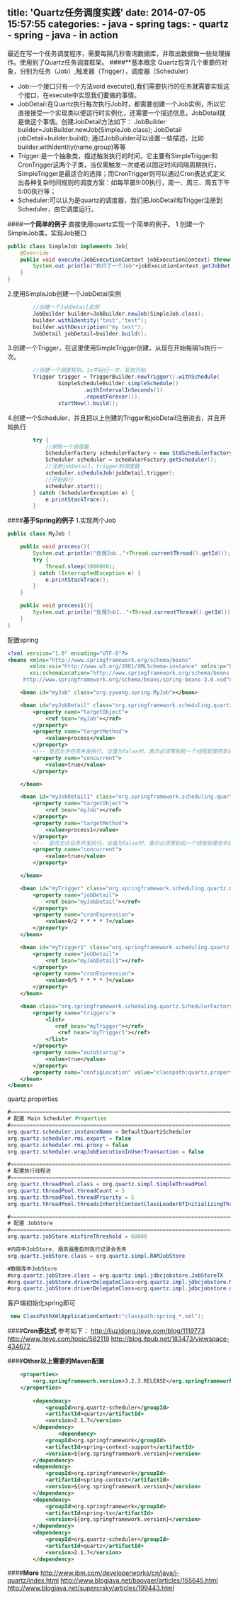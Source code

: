 title: 'Quartz任务调度实践'
date: 2014-07-05 15:57:55
categories:
	- java
	- spring
tags:
	- quartz
	- spring
	- java
	- in action
---

最近在写一个任务调度程序，需要每隔几秒查询数据库，并取出数据做一些处理操作。使用到了Quartz任务调度框架。
####**基本概念
Quartz包含几个重要的对象，分别为任务（Job）,触发器（Trigger），调度器（Scheduler）
- Job:一个接口只有一个方法void execute(),我们需要执行的任务就需要实现这个接口，在execute中实现我们要做的事情。
- JobDetail:在Quartz执行每次执行Job时，都需要创建一个Job实例，所以它直接接受一个实现类以便运行时实例化，还需要一个描述信息，JobDetail就是做这个事情。创建JobDetail方法如下：<!--more-->
  JobBuilder builder=JobBuilder.newJob(SimpleJob.class);
  JobDetail jobDetail=builder.build();
  通过JobBuilder可以设置一些描述，比如builder.withIdentity(name,group)等等
- Trigger:是一个抽象类，描述触发执行的时间，它主要有SimpleTrigger和CronTrigger这两个子类，当仅需触发一次或者以固定时间间隔周期执行，SimpleTrigger是最适合的选择；而CronTrigger则可以通过Cron表达式定义出各种复杂时间规则的调度方案：如每早晨9:00执行，周一、周三、周五下午5:00执行等；
- Scheduler:可以认为是quartz的调度器，我们把JobDetail和Trigger注册到Scheduler，由它调度运行。

####**一个简单的例子**
直接使用quartz实现一个简单的例子。
1.创建一个SimpleJob类，实现Job接口
```java
public class SimpleJob implements Job{
    @Override
    public void execute(JobExecutionContext jobExecutionContext) throws JobExecutionException {
        System.out.println("执行了一个Job"+jobExecutionContext.getJobDetail().getDescription());
    }
}
```
2.使用SimpleJob创建一个JobDetail实例
```java
        //创建一个JobDetail实例
        JobBuilder builder=JobBuilder.newJob(SimpleJob.class);
        builder.withIdentity("test","test");
        builder.withDescription("my test");
        JobDetail jobDetail=builder.build();
```
3.创建一个Trigger，在这里使用SimpleTrigger创建，从现在开始每隔1s执行一次。
```java
        //创建一个调度规则，1s中运行一次，现在开始
        Trigger trigger = TriggerBuilder.newTrigger().withSchedule(
                SimpleScheduleBuilder.simpleSchedule()
                        .withIntervalInSeconds(1)
                        .repeatForever()).
                startNow().build();
```
4.创建一个Scheduler，并且把以上创建的Trigger和jobDetail注册进去，并且开始执行
```java
        try {
            //获取一个调度器
            SchedulerFactory schedulerFactory = new StdSchedulerFactory();
            Scheduler scheduler = schedulerFactory.getScheduler();
            //注册jobDetail，trigger到调度器
            scheduler.scheduleJob(jobDetail,trigger);
            //开始执行
            scheduler.start();
        } catch (SchedulerException e) {
            e.printStackTrace();
        }
```

####**基于Spring的例子**
1.实现两个Job
```java
public class MyJob {

    public void process(){
        System.out.println("处理Job.."+Thread.currentThread().getId());
        try {
            Thread.sleep(1000000);
        } catch (InterruptedException e) {
            e.printStackTrace();
        }
    }

    public void process1(){
        System.out.println("处理Job1.."+Thread.currentThread().getId());
    }
}
```
配置spring
```xml
<?xml version="1.0" encoding="UTF-8"?>
<beans xmlns="http://www.springframework.org/schema/beans"
       xmlns:xsi="http://www.w3.org/2001/XMLSchema-instance" xmlns:p="http://www.springframework.org/schema/p"
       xsi:schemaLocation="http://www.springframework.org/schema/beans
     http://www.springframework.org/schema/beans/spring-beans-3.0.xsd">

    <bean id="myJob" class="org.yywang.spring.MyJob"></bean>

    <bean id="myJobDetail" class="org.springframework.scheduling.quartz.MethodInvokingJobDetailFactoryBean">
        <property name="targetObject">
            <ref bean="myJob"></ref>
        </property>
        <property name="targetMethod">
            <value>process</value>
        </property>
        <!-- 是否允许任务并发执行。当值为false时，表示必须等到前一个线程处理完毕后才再启一个新的线程 -->
        <property name="concurrent">
            <value>true</value>
        </property>

    </bean>

    <bean id="myJobDetail1" class="org.springframework.scheduling.quartz.MethodInvokingJobDetailFactoryBean">
        <property name="targetObject">
            <ref bean="myJob"></ref>
        </property>
        <property name="targetMethod">
            <value>process1</value>
        </property>
        <!-- 是否允许任务并发执行。当值为false时，表示必须等到前一个线程处理完毕后才再启一个新的线程 -->
        <property name="concurrent">
            <value>true</value>
        </property>

    </bean>

    <bean id="myTrigger" class="org.springframework.scheduling.quartz.CronTriggerFactoryBean">
        <property name="jobDetail">
            <ref bean="myJobDetail"></ref>
        </property>
        <property name="cronExpression">
            <value>0/2 * * * * ?</value>
        </property>
    </bean>

    <bean id="myTrigger1" class="org.springframework.scheduling.quartz.CronTriggerFactoryBean">
        <property name="jobDetail">
            <ref bean="myJobDetail1"></ref>
        </property>
        <property name="cronExpression">
            <value>0/5 * * * * ?</value>
        </property>
    </bean>

    <bean class="org.springframework.scheduling.quartz.SchedulerFactoryBean">
        <property name="triggers">
            <list>
               <ref bean="myTrigger"></ref>
                <ref bean="myTrigger1"></ref>
            </list>
        </property>
        <property name="autoStartup">
            <value>true</value>
        </property>
        <property name="configLocation" value="classpath:quartz.properties"/>
    </bean>
</beans>
```
quartz.properties
```java
#============================================================================
# 配置 Main Scheduler Properties
#============================================================================
org.quartz.scheduler.instanceName = DefaultQuartzScheduler
org.quartz.scheduler.rmi.export = false
org.quartz.scheduler.rmi.proxy = false
org.quartz.scheduler.wrapJobExecutionInUserTransaction = false

#============================================================================
# 配置执行线程池
#============================================================================
org.quartz.threadPool.class = org.quartz.simpl.SimpleThreadPool
org.quartz.threadPool.threadCount = 5
org.quartz.threadPool.threadPriority = 5
org.quartz.threadPool.threadsInheritContextClassLoaderOfInitializingThread = true

#============================================================================
# 配置 JobStore
#============================================================================
org.quartz.jobStore.misfireThreshold = 60000

#内存中JobStore, 服务器重启时执行记录会丢失
org.quartz.jobStore.class = org.quartz.simpl.RAMJobStore

#数据库中JobStore
#org.quartz.jobStore.class = org.quartz.impl.jdbcjobstore.JobStoreTX
#org.quartz.jobStore.driverDelegateClass=org.quartz.impl.jdbcjobstore.MSSQLDelegate
#org.quartz.jobStore.driverDelegateClass=org.quartz.impl.jdbcjobstore.oracle.OracleDelegate
```
客户端初始化spring即可
```java
 new ClassPathXmlApplicationContext("classpath:spring_*.xml");
```
####**Cron表达式**
参考如下：
http://liuzidong.iteye.com/blog/1119773
http://www.iteye.com/topic/582119
http://blog.itpub.net/183473/viewspace-434672

####**Other以上需要的Maven配置**
```xml
    <properties>
        <org.springframework.version>3.2.3.RELEASE</org.springframework.version>
    </properties>
    
        <dependency>
            <groupId>org.quartz-scheduler</groupId>
            <artifactId>quartz</artifactId>
            <version>2.1.7</version>
        </dependency>
                <dependency>
            <groupId>org.springframework</groupId>
            <artifactId>spring-context-support</artifactId>
            <version>${org.springframework.version}</version>
        </dependency>
        <dependency>
            <groupId>org.springframework</groupId>
            <artifactId>spring-context</artifactId>
            <version>${org.springframework.version}</version>
        </dependency>
        <dependency>
            <groupId>org.springframework</groupId>
            <artifactId>spring-tx</artifactId>
            <version>${org.springframework.version}</version>
        </dependency>
        <dependency>
            <groupId>org.quartz-scheduler</groupId>
            <artifactId>quartz</artifactId>
            <version>2.1.7</version>
        </dependency>
```
####**More**
http://www.ibm.com/developerworks/cn/java/j-quartz/index.html
http://www.blogjava.net/baoyaer/articles/155645.html
http://www.blogjava.net/supercrsky/articles/199443.html
